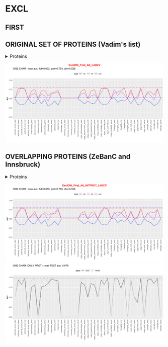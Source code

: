 
# EXCL
## FIRST
## ORIGINAL SET OF PROTEINS (Vadim's list)

<details>
<summary>Proteins</summary>
<br>
<br>
<pre>
"AHSG"     "APOB"     "C1QA"     "C1QB"     "C1QC"     "CRP"      "CST3"     "KLKB1"    "LYZ"      "ORM1"    
"PLG"      "SERPING1" "TF"       "TTR"      "VWF"      "CD14"     "PGLYRP2"  "SERPINA3"
</pre>
</details>

![Image](ExclDNI_First_Alt_L4OCV_results_aucs.png)

## OVERLAPPING PROTEINS (ZeBanC and Innsbruck)

<details>
<summary>Proteins</summary>
<br>
<br>
<pre>
"AHSG"     "APOB"     "C1QA"     "C1QB"     "C1QC"     "CRP"      "KLKB1"    "ORM1"     "PLG"      "SERPING1"
"TF"       "TTR"      "VWF"      "CD14"     "PGLYRP2"  "SERPINA3"
</pre>
</details>

![Image](ExclDNI_First_Alt_INTPROT_L4OCV_results_aucs.png)
![Image](ExclDNI_First_Alt_TRAIN_TEST_results_aucs_TRAIN_TEST.png)
